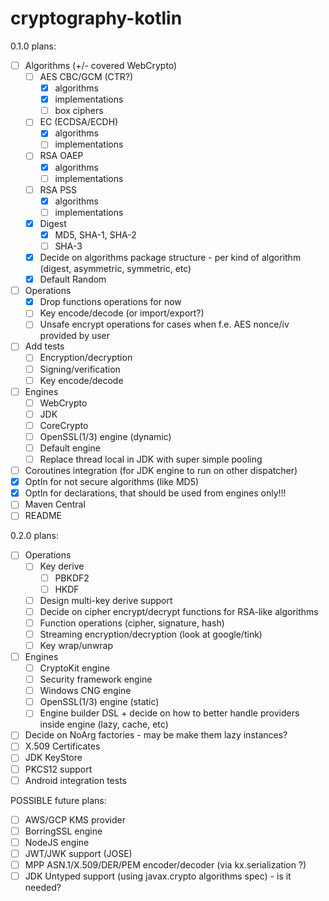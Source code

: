 # cryptography-kotlin

0.1.0 plans:

* [ ] Algorithms (+/- covered WebCrypto)
    * [ ] AES CBC/GCM (CTR?)
        * [x] algorithms
        * [x] implementations
        * [ ] box ciphers
    * [ ] EC (ECDSA/ECDH)
        * [x] algorithms
        * [ ] implementations
    * [ ] RSA OAEP
        * [x] algorithms
        * [ ] implementations
    * [ ] RSA PSS
        * [x] algorithms
        * [ ] implementations
    * [x] Digest
        * [x] MD5, SHA-1, SHA-2
        * [ ] SHA-3
    * [x] Decide on algorithms package structure - per kind of algorithm (digest, asymmetric, symmetric, etc)
    * [x] Default Random
* [ ] Operations
    * [x] Drop functions operations for now
    * [ ] Key encode/decode (or import/export?)
    * [ ] Unsafe encrypt operations for cases when f.e. AES nonce/iv provided by user
* [ ] Add tests
    * [ ] Encryption/decryption
    * [ ] Signing/verification
    * [ ] Key encode/decode
* [ ] Engines
    * [ ] WebCrypto
    * [ ] JDK
    * [ ] CoreCrypto
    * [ ] OpenSSL(1/3) engine (dynamic)
    * [ ] Default engine
    * [ ] Replace thread local in JDK with super simple pooling
* [ ] Coroutines integration (for JDK engine to run on other dispatcher)
* [X] OptIn for not secure algorithms (like MD5)
* [X] OptIn for declarations, that should be used from engines only!!!
* [ ] Maven Central
* [ ] README

0.2.0 plans:

* [ ] Operations
    * [ ] Key derive
        * [ ] PBKDF2
        * [ ] HKDF
    * [ ] Design multi-key derive support
    * [ ] Decide on cipher encrypt/decrypt functions for RSA-like algorithms
    * [ ] Function operations (cipher, signature, hash)
    * [ ] Streaming encryption/decryption (look at google/tink)
    * [ ] Key wrap/unwrap
* [ ] Engines
    * [ ] CryptoKit engine
    * [ ] Security framework engine
    * [ ] Windows CNG engine
    * [ ] OpenSSL(1/3) engine (static)
    * [ ] Engine builder DSL + decide on how to better handle providers inside engine (lazy, cache, etc)
* [ ] Decide on NoArg factories - may be make them lazy instances?
* [ ] X.509 Certificates
* [ ] JDK KeyStore
* [ ] PKCS12 support
* [ ] Android integration tests

POSSIBLE future plans:

* [ ] AWS/GCP KMS provider
* [ ] BorringSSL engine
* [ ] NodeJS engine
* [ ] JWT/JWK support (JOSE)
* [ ] MPP ASN.1/X.509/DER/PEM encoder/decoder (via kx.serialization ?)
* [ ] JDK Untyped support (using javax.crypto algorithms spec) - is it needed?
